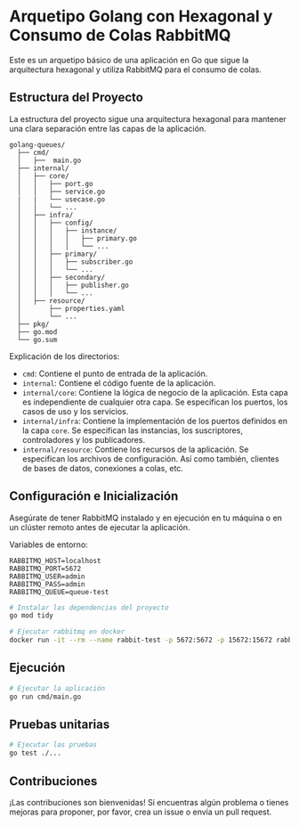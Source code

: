 # Arquetipo Golang con Hexagonal y Consumo de Colas RabbitMQ

Este es un arquetipo básico de una aplicación en Go que sigue la arquitectura hexagonal y utiliza RabbitMQ para el consumo de colas.

## Estructura del Proyecto

La estructura del proyecto sigue una arquitectura hexagonal para mantener una clara separación entre las capas de la aplicación.

```plaintext
golang-queues/
  ├── cmd/
  │   ├──  main.go
  ├── internal/
  │   ├── core/
  │   │   ├── port.go
  │   │   ├── service.go
  |   |   └── usecase.go
  │   │   └── ...
  │   ├── infra/
  │   │   ├── config/
  │   │   │   ├── instance/
  │   │   │   │   ├── primary.go
  │   │   │   │   └── ...
  │   │   ├── primary/
  │   │   │   ├── subscriber.go
  │   │   │   └── ...
  │   │   ├── secondary/
  │   │   │   ├── publisher.go
  │   │   │   └── ...
  │   ├── resource/
  │       ├── properties.yaml
  │       └── ...
  ├── pkg/
  ├── go.mod
  └── go.sum
```

Explicación de los directorios:

- `cmd`: Contiene el punto de entrada de la aplicación.
- `internal`: Contiene el código fuente de la aplicación.
- `internal/core`: Contiene la lógica de negocio de la aplicación. Esta capa es independiente de cualquier otra capa. Se especifican los puertos, los casos de uso y los servicios.
- `internal/infra`: Contiene la implementación de los puertos definidos en la capa `core`. Se especifican las instancias, los suscriptores, controladores y los publicadores.
- `internal/resource`: Contiene los recursos de la aplicación. Se especifican los archivos de configuración. Así como también, clientes de bases de datos, conexiones a colas, etc.

## Configuración e Inicialización

Asegúrate de tener RabbitMQ instalado y en ejecución en tu máquina o en un clúster remoto antes de ejecutar la aplicación.

Variables de entorno:

```plaintext
RABBITMQ_HOST=localhost
RABBITMQ_PORT=5672
RABBITMQ_USER=admin
RABBITMQ_PASS=admin
RABBITMQ_QUEUE=queue-test
```

```bash
# Instalar las dependencias del proyecto
go mod tidy

# Ejecutar rabbitmq en docker
docker run -it --rm --name rabbit-test -p 5672:5672 -p 15672:15672 rabbitmq:3.12-management -e RABBITMQ_DEFAULT_USER=admin -e RABBITMQ_DEFAULT_PASS=admin
```

## Ejecución

```bash
# Ejecutar la aplicación
go run cmd/main.go
```

## Pruebas unitarias

```bash
# Ejecutar las pruebas
go test ./...
```

## Contribuciones

¡Las contribuciones son bienvenidas! Si encuentras algún problema o tienes mejoras para proponer, por favor, crea un issue o envía un pull request.